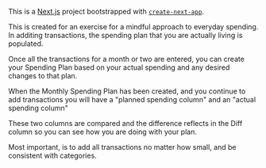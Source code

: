 This is a [Next.js](https://nextjs.org/) project bootstrapped with [`create-next-app`](https://github.com/vercel/next.js/tree/canary/packages/create-next-app).

This is created for an exercise for a mindful approach to everyday spending. In additing transactions, the spending plan that you are actually living is populated. 

Once all the transactions for a month or two are entered, you can create your Spending Plan based on your actual spending and any desired changes to that plan.

When the Monthly Spending Plan has been created, and you continue to add transactions you will have a "planned spending column" and an "actual spending column"

These two columns are compared and the difference reflects in the Diff column so you can see how you are doing with your plan. 

Most important, is to add all transactions no matter how small, and be consistent with categories. 

 

